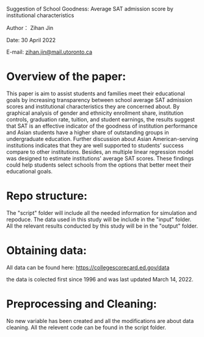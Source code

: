 Suggestion of School Goodness: Average SAT admission score by institutional characteristics

Author： Zihan Jin

Date: 30 April 2022

E-mail: zihan.jin@mail.utoronto.ca

# Overview of the paper:

This paper is aim to assist students and families meet their educational goals by increasing transparency between school average SAT admission scores and institutional characteristics they are concerned about. By graphical analysis of gender and ethnicity enrollment share, institution controls, graduation rate, tuition, and student earnings, the results suggest that SAT is an effective indicator of the goodness of institution performance and Asian students have a higher share of outstanding groups in undergraduate education. Further discussion about Asian American-serving institutions indicates that they are well supported to students’ success compare to other institutions. Besides, an multiple linear regression model was designed to estimate institutions' average SAT scores. These findings could help students select schools from the options that better meet their educational goals.

# Repo structure:

The "script" folder will include all the needed information for simulation and repoduce.
The data used in this study will be include in the "input" folder.
All the relevant results conducted by this study will be in the "output" folder.

# Obtaining data:

All data can be found here: https://collegescorecard.ed.gov/data

the data is colected first since 1996 and was last updated March 14, 2022.

# Preprocessing and Cleaning:

No new variable has been created and all the modifications are about data cleaning. All the relevent code can be found in the script folder.

